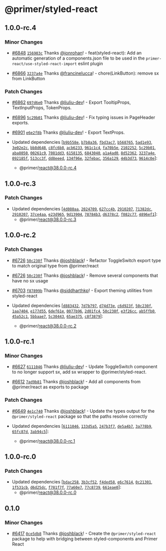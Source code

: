 # @primer/styled-react

## 1.0.0-rc.4

### Minor Changes

- [#6848](https://github.com/primer/react/pull/6848) [`156903c`](https://github.com/primer/react/commit/156903c27504b7a24d71db94a48df934d629c4d8) Thanks [@jonrohan](https://github.com/jonrohan)! - feat(styled-react): Add an automatic generation of a components.json file to be used in the `primer-react/use-styled-react-import` eslint plugin

- [#6866](https://github.com/primer/react/pull/6866) [`3237a4e`](https://github.com/primer/react/commit/3237a4e549779a2b3144b1f48974e533d28cca2a) Thanks [@francinelucca](https://github.com/francinelucca)! - chore(LinkButton): remove sx from LinkButton

### Patch Changes

- [#6862](https://github.com/primer/react/pull/6862) [`697d6e0`](https://github.com/primer/react/commit/697d6e01eca0be0405445b3b406ef30da48545df) Thanks [@liuliu-dev](https://github.com/liuliu-dev)! - Export TooltipProps, TextInputProps, TokenProps.

- [#6896](https://github.com/primer/react/pull/6896) [`5c29b01`](https://github.com/primer/react/commit/5c29b010db51e85c387963aee45ee97f12aae7ef) Thanks [@liuliu-dev](https://github.com/liuliu-dev)! - Fix typing issues in PageHeader exports.

- [#6901](https://github.com/primer/react/pull/6901) [`e6e2f8b`](https://github.com/primer/react/commit/e6e2f8b0479fe726184337112feab29867c42296) Thanks [@liuliu-dev](https://github.com/liuliu-dev)! - Export TextProps.

- Updated dependencies [[`b9b558e`](https://github.com/primer/react/commit/b9b558efe1033150b05adc88d28234db5dc82f95), [`b7b8a36`](https://github.com/primer/react/commit/b7b8a36d14b3c5b6f9c289423691fe9285eae786), [`fbd3ac7`](https://github.com/primer/react/commit/fbd3ac75a67b89635dcd28879a1b4a93cef70289), [`b568765`](https://github.com/primer/react/commit/b568765159a22fefbb2e521947a6c99109cb6f19), [`5ad1e93`](https://github.com/primer/react/commit/5ad1e939c1ef494f7680b0753a4d7c6296e088d6), [`3e02e2c`](https://github.com/primer/react/commit/3e02e2c235a3633b646b8f2a493f3a23e17187bf), [`bb8d648`](https://github.com/primer/react/commit/bb8d648a42ec84e9baefae00fa87ede2be449e64), [`c8fc6b8`](https://github.com/primer/react/commit/c8fc6b81d61834ab143a578b379d7dcc49e17d62), [`acb6233`](https://github.com/primer/react/commit/acb6233fa0cf715d660ae222ebca9853115cb707), [`961c1c4`](https://github.com/primer/react/commit/961c1c48d942b9d8d81289a5d09d78f4d985f5da), [`fa70b5e`](https://github.com/primer/react/commit/fa70b5eaae4c68ccac2bbfa44546ee85594a054a), [`2102252`](https://github.com/primer/react/commit/2102252ef34899bb37c52ca4df193ba5cca41a94), [`5c29b01`](https://github.com/primer/react/commit/5c29b010db51e85c387963aee45ee97f12aae7ef), [`aba8050`](https://github.com/primer/react/commit/aba8050ee9d324fa53a7b81d30b4f8dc7186c70a), [`00261c9`](https://github.com/primer/react/commit/00261c934fe88a74ef310c3134fe202226156b4b), [`7081dd3`](https://github.com/primer/react/commit/7081dd3b45f7dae08f7a39038be95dbf20dd8a27), [`6158135`](https://github.com/primer/react/commit/6158135e42be9486bb7de35fbedf96e412b8a1d7), [`6843040`](https://github.com/primer/react/commit/6843040ad9b9810cb14f6186e53b01e83bed60f8), [`a1a4ad0`](https://github.com/primer/react/commit/a1a4ad00b87b489f6341aa818a9b8b8662fe2a82), [`8d52362`](https://github.com/primer/react/commit/8d523624366dda9cbb5c200560ffcf9b91f57655), [`3237a4e`](https://github.com/primer/react/commit/3237a4e549779a2b3144b1f48974e533d28cca2a), [`092185f`](https://github.com/primer/react/commit/092185f7b9d6c70296e629e03790676502b701e5), [`513cc3f`](https://github.com/primer/react/commit/513cc3feed5723632e54f07cae9d4397e3783fdc), [`dd8eeed`](https://github.com/primer/react/commit/dd8eeeddb39a7afbdd38d3df8f0568f176e5d4de), [`134f96e`](https://github.com/primer/react/commit/134f96e81476f829f2b0f0b44fa73cc1604983d5), [`32febac`](https://github.com/primer/react/commit/32febac10a887cce418abf6f4419cfb100a8f292), [`356a129`](https://github.com/primer/react/commit/356a129d2a1a0c02d9ca59280e7711e501c0d20d), [`44b3d73`](https://github.com/primer/react/commit/44b3d732157048059681f3fdcb86c5d77a59aec5), [`9614c0e`](https://github.com/primer/react/commit/9614c0eae7d77bdf879df474c44d613b673e6d4e)]:
  - @primer/react@38.0.0-rc.4

## 1.0.0-rc.3

### Patch Changes

- Updated dependencies [[`4d080aa`](https://github.com/primer/react/commit/4d080aa4c8718d2f4ab42c841cf2c8d252cdd19f), [`2024709`](https://github.com/primer/react/commit/2024709eca73533c74ee042cb1524e78e495fba2), [`627cc4b`](https://github.com/primer/react/commit/627cc4bc2663cc50a6b21cf6ec8b8e99b7b260bb), [`2910207`](https://github.com/primer/react/commit/2910207766bf6d7168ce356f401d99d26538c496), [`71382dc`](https://github.com/primer/react/commit/71382dc5c0726f46a9da7823a9543334b7d0fcca), [`2910207`](https://github.com/primer/react/commit/2910207766bf6d7168ce356f401d99d26538c496), [`37ce4aa`](https://github.com/primer/react/commit/37ce4aaf2830fbe0423e0d7546dfdad6e21ac398), [`e23d965`](https://github.com/primer/react/commit/e23d96524783863d92fc770a36c564b14098242b), [`9d13904`](https://github.com/primer/react/commit/9d13904037541d8f4f68d5d833f632304cace06e), [`78784b3`](https://github.com/primer/react/commit/78784b3127acb844ec8a60d4a36141addb75d43d), [`d6378c2`](https://github.com/primer/react/commit/d6378c246748403275ca17bc8aa7f713157ab1b7), [`f082c77`](https://github.com/primer/react/commit/f082c77768526d9f97566a793e80a386cc0bc699), [`4896ef1`](https://github.com/primer/react/commit/4896ef1b541e47e5f6364c5eb0f7ab357594e456)]:
  - @primer/react@38.0.0-rc.3

## 1.0.0-rc.2

### Patch Changes

- [#6726](https://github.com/primer/react/pull/6726) [`50c230f`](https://github.com/primer/react/commit/50c230f01b7e4b7c4664a676381737f995bf644e) Thanks [@joshblack](https://github.com/joshblack)! - Refactor ToggleSwitch export type to match original type from @primer/react

- [#6726](https://github.com/primer/react/pull/6726) [`50c230f`](https://github.com/primer/react/commit/50c230f01b7e4b7c4664a676381737f995bf644e) Thanks [@joshblack](https://github.com/joshblack)! - Remove several components that have no sx usage

- [#6703](https://github.com/primer/react/pull/6703) [`f87899b`](https://github.com/primer/react/commit/f87899b766648ba6837af8efb8b6fdb44b79159a) Thanks [@siddharthkp](https://github.com/siddharthkp)! - Export theming utilities from styled-react

- Updated dependencies [[`d883432`](https://github.com/primer/react/commit/d883432010274cf87691a9affb0e012764b2cdae), [`7d7b797`](https://github.com/primer/react/commit/7d7b797b7696af8dd9533e501f62f3666982307d), [`d74d73e`](https://github.com/primer/react/commit/d74d73e413a9941cdc74c6f5a2cf6b1be9e7e8db), [`c6d923f`](https://github.com/primer/react/commit/c6d923f93c0cb40453f1a9dab9209a9caeb87bce), [`50c230f`](https://github.com/primer/react/commit/50c230f01b7e4b7c4664a676381737f995bf644e), [`1aa7404`](https://github.com/primer/react/commit/1aa7404f4070244083b9b05394921cda4dfe31c6), [`e177d55`](https://github.com/primer/react/commit/e177d551730a30a0f3cddf97fb55ee1ca54c784a), [`6def61e`](https://github.com/primer/react/commit/6def61e2286df882b5f15e329c801acd5bd29595), [`0077b96`](https://github.com/primer/react/commit/0077b968f45fad50cb7abe52bd0cb442504279c2), [`2d01fc4`](https://github.com/primer/react/commit/2d01fc4116ea5bf77dcaae4674aa80930ebe4917), [`50c230f`](https://github.com/primer/react/commit/50c230f01b7e4b7c4664a676381737f995bf644e), [`e3f26cc`](https://github.com/primer/react/commit/e3f26ccbcf40b38cea75f32970ddb23865d7b827), [`ab5ffb0`](https://github.com/primer/react/commit/ab5ffb00d6e54224542ee60bcc23915b0bb65b15), [`45a52c1`](https://github.com/primer/react/commit/45a52c17cc72af52d123d7104b2d395cd2ca61c8), [`5bbaae7`](https://github.com/primer/react/commit/5bbaae78f732df2470c1ea7933863ef8a3f9681c), [`5c30443`](https://github.com/primer/react/commit/5c3044342cd2214bbd9d1d50a704d8789ca019d4), [`65ae375`](https://github.com/primer/react/commit/65ae3757c1828bb5db5b5dd24d4ce743c679cf28), [`c8f3879`](https://github.com/primer/react/commit/c8f3879b0ce184c785573bfccd84aef0b8ef54ef)]:
  - @primer/react@38.0.0-rc.2

## 1.0.0-rc.1

### Minor Changes

- [#6627](https://github.com/primer/react/pull/6627) [`6111046`](https://github.com/primer/react/commit/61110467f759c6680797c56d72deb9f86bba4dcd) Thanks [@liuliu-dev](https://github.com/liuliu-dev)! - Update ToggleSwitch component to no longer support sx, add sx wrapper to @primer/styled-react.

- [#6612](https://github.com/primer/react/pull/6612) [`7ad9b81`](https://github.com/primer/react/commit/7ad9b81ac39252438761376cfe8d064294062ff0) Thanks [@joshblack](https://github.com/joshblack)! - Add all components from @primer/react as exports to package

### Patch Changes

- [#6649](https://github.com/primer/react/pull/6649) [`4e1c740`](https://github.com/primer/react/commit/4e1c7409eda128daf9e4f226553699dd0651c843) Thanks [@joshblack](https://github.com/joshblack)! - Update the types output for the `@primer/styled-react` package so that the paths resolve correctly

- Updated dependencies [[`6111046`](https://github.com/primer/react/commit/61110467f759c6680797c56d72deb9f86bba4dcd), [`133d5a5`](https://github.com/primer/react/commit/133d5a5e74b85811d2bb8b536836d5c16680efe1), [`247b3f7`](https://github.com/primer/react/commit/247b3f75c49e16b883e8f0528a036fc62d274ee6), [`de5a4b7`](https://github.com/primer/react/commit/de5a4b7297a44d0dd1ad175ea8d740f570bc27e6), [`3a778b9`](https://github.com/primer/react/commit/3a778b97b93a0fe2c54f585d668cd70d30c0ca56), [`65fc87d`](https://github.com/primer/react/commit/65fc87dc35652c5b228fc7e22d7644645ede2c89), [`3ab94c5`](https://github.com/primer/react/commit/3ab94c5e8853855c8533c8403fd0d0203ab087d6)]:
  - @primer/react@38.0.0-rc.1

## 1.0.0-rc.0

### Patch Changes

- Updated dependencies [[`bdac258`](https://github.com/primer/react/commit/bdac258a6f610da974ef4b8c25ccef876946fc79), [`3b3cf52`](https://github.com/primer/react/commit/3b3cf52f267da4f44123032bf388dc5ff9f61cf8), [`f4ded58`](https://github.com/primer/react/commit/f4ded585c4f6188390cdc3243018fe63af310633), [`e6c7614`](https://github.com/primer/react/commit/e6c7614d7aaa420ce8518ad54af62e6409fea9dd), [`0c21301`](https://github.com/primer/react/commit/0c21301ba0c7b1d0272258f8fe59026beab83c95), [`1f531cb`](https://github.com/primer/react/commit/1f531cb5c0fb87fc20ab8ce4321367d3f24ab734), [`d6d25dc`](https://github.com/primer/react/commit/d6d25dc9263119103138156158f74b408d300dd2), [`f781f7f`](https://github.com/primer/react/commit/f781f7f5434be4c482a8f7819c73c258b93604ce), [`77a60e7`](https://github.com/primer/react/commit/77a60e7775987ee05b07cd8235ff4a26230b12e2), [`77c8739`](https://github.com/primer/react/commit/77c873936b195915c3f364d01a5b1bb15b0ac1a0), [`661eae0`](https://github.com/primer/react/commit/661eae0a28ee99228400e6c99a483af0523beeb8)]:
  - @primer/react@38.0.0-rc.0

## 0.1.0

### Minor Changes

- [#6417](https://github.com/primer/react/pull/6417) [`0ce5db8`](https://github.com/primer/react/commit/0ce5db8cc461773f6aa7cf40df2556933a35dd99) Thanks [@joshblack](https://github.com/joshblack)! - Create the `@primer/styled-react` package to help with bridging between styled-components and Primer React
